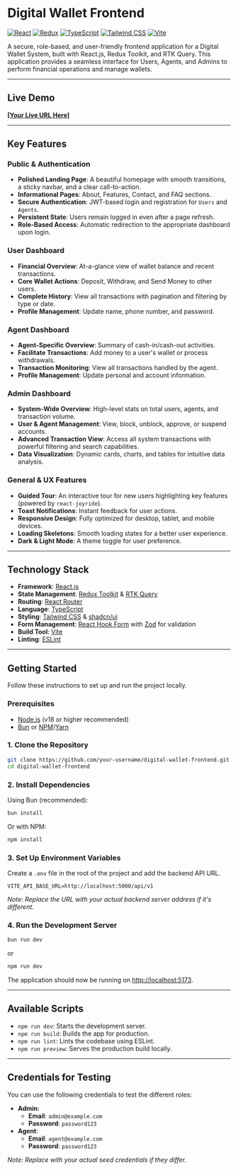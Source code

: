 # **Digital Wallet Frontend**

[![React](https://img.shields.io/badge/React-19-blue?logo=react)](https://react.dev/)
[![Redux](https://img.shields.io/badge/Redux-Toolkit-764ABC?logo=redux)](https://redux-toolkit.js.org/)
[![TypeScript](https://img.shields.io/badge/TypeScript-5.8-blue?logo=typescript)](https://www.typescriptlang.org/)
[![Tailwind CSS](https://img.shields.io/badge/Tailwind_CSS-4-38B2AC?logo=tailwind-css)](https://tailwindcss.com/)
[![Vite](https://img.shields.io/badge/Vite-7-646CFF?logo=vite)](https://vitejs.dev/)

A secure, role-based, and user-friendly frontend application for a Digital Wallet System, built with React.js, Redux Toolkit, and RTK Query. This application provides a seamless interface for Users, Agents, and Admins to perform financial operations and manage wallets.

---

## **Live Demo**

[**[Your Live URL Here]**](https://your-live-url.com)

---

## **Key Features**

### **Public & Authentication**
- **Polished Landing Page**: A beautiful homepage with smooth transitions, a sticky navbar, and a clear call-to-action.
- **Informational Pages**: About, Features, Contact, and FAQ sections.
- **Secure Authentication**: JWT-based login and registration for `Users` and `Agents`.
- **Persistent State**: Users remain logged in even after a page refresh.
- **Role-Based Access**: Automatic redirection to the appropriate dashboard upon login.

### **User Dashboard**
- **Financial Overview**: At-a-glance view of wallet balance and recent transactions.
- **Core Wallet Actions**: Deposit, Withdraw, and Send Money to other users.
- **Complete History**: View all transactions with pagination and filtering by type or date.
- **Profile Management**: Update name, phone number, and password.

### **Agent Dashboard**
- **Agent-Specific Overview**: Summary of cash-in/cash-out activities.
- **Facilitate Transactions**: Add money to a user's wallet or process withdrawals.
- **Transaction Monitoring**: View all transactions handled by the agent.
- **Profile Management**: Update personal and account information.

### **Admin Dashboard**
- **System-Wide Overview**: High-level stats on total users, agents, and transaction volume.
- **User & Agent Management**: View, block, unblock, approve, or suspend accounts.
- **Advanced Transaction View**: Access all system transactions with powerful filtering and search capabilities.
- **Data Visualization**: Dynamic cards, charts, and tables for intuitive data analysis.

### **General & UX Features**
- **Guided Tour**: An interactive tour for new users highlighting key features (powered by `react-joyride`).
- **Toast Notifications**: Instant feedback for user actions.
- **Responsive Design**: Fully optimized for desktop, tablet, and mobile devices.
- **Loading Skeletons**: Smooth loading states for a better user experience.
- **Dark & Light Mode**: A theme toggle for user preference.

---

## **Technology Stack**

- **Framework**: [React.js](https://react.dev/)
- **State Management**: [Redux Toolkit](https://redux-toolkit.js.org/) & [RTK Query](https://redux-toolkit.js.org/rtk-query/overview)
- **Routing**: [React Router](https://reactrouter.com/)
- **Language**: [TypeScript](https://www.typescriptlang.org/)
- **Styling**: [Tailwind CSS](https://tailwindcss.com/) & [shadcn/ui](https://ui.shadcn.com/)
- **Form Management**: [React Hook Form](https://react-hook-form.com/) with [Zod](https://zod.dev/) for validation
- **Build Tool**: [Vite](https://vitejs.dev/)
- **Linting**: [ESLint](https://eslint.org/)

---

## **Getting Started**

Follow these instructions to set up and run the project locally.

### **Prerequisites**

- [Node.js](https://nodejs.org/en) (v18 or higher recommended)
- [Bun](https://bun.sh/) or [NPM](https://www.npmjs.com/)/[Yarn](https://yarnpkg.com/)

### **1. Clone the Repository**

```bash
git clone https://github.com/your-username/digital-wallet-frontend.git
cd digital-wallet-frontend
```

### **2. Install Dependencies**

Using Bun (recommended):
```bash
bun install
```

Or with NPM:
```bash
npm install
```

### **3. Set Up Environment Variables**

Create a `.env` file in the root of the project and add the backend API URL.

```env
VITE_API_BASE_URL=http://localhost:5000/api/v1
```

*Note: Replace the URL with your actual backend server address if it's different.*

### **4. Run the Development Server**

```bash
bun run dev
```
or
```bash
npm run dev
```

The application should now be running on [http://localhost:5173](http://localhost:5173).

---

## **Available Scripts**

- `npm run dev`: Starts the development server.
- `npm run build`: Builds the app for production.
- `npm run lint`: Lints the codebase using ESLint.
- `npm run preview`: Serves the production build locally.

---

## **Credentials for Testing**

You can use the following credentials to test the different roles:

- **Admin**:
  - **Email**: `admin@example.com`
  - **Password**: `password123`
- **Agent**:
  - **Email**: `agent@example.com`
  - **Password**: `password123`

*Note: Replace with your actual seed credentials if they differ.*